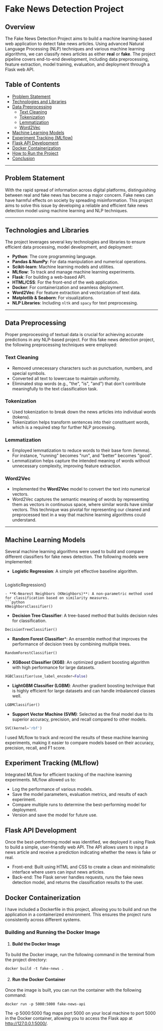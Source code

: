 # **Fake News Detection Project**

## **Overview**

The Fake News Detection Project aims to build a machine learning-based web application to detect fake news articles. Using advanced Natural Language Processing (NLP) techniques and various machine learning algorithms, we can classify news articles as either **real** or **fake**. The project pipeline covers end-to-end development, including data preprocessing, feature extraction, model training, evaluation, and deployment through a Flask web API.

## **Table of Contents**

- [Problem Statement](#problem-statement)
- [Technologies and Libraries](#technologies-and-libraries)
- [Data Preprocessing](#data-preprocessing)
  - [Text Cleaning](#text-cleaning)
  - [Tokenization](#tokenization)
  - [Lemmatization](#lemmatization)
  - [Word2Vec](#word2vec)
- [Machine Learning Models](#machine-learning-models)
- [Experiment Tracking (MLflow)](#experiment-tracking-mlflow)
- [Flask API Development](#flask-api-development)
- [Docker Containerization](#docker-containerization)
- [How to Run the Project](#how-to-run-the-project)
- [Conclusion](#conclusion)

---

## **Problem Statement**

With the rapid spread of information across digital platforms, distinguishing between real and fake news has become a major concern. Fake news can have harmful effects on society by spreading misinformation. This project aims to solve this issue by developing a reliable and efficient fake news detection model using machine learning and NLP techniques.

---

## **Technologies and Libraries**

The project leverages several key technologies and libraries to ensure efficient data processing, model development, and deployment:

- **Python**: The core programming language.
- **Pandas & NumPy**: For data manipulation and numerical operations.
- **Scikit-learn**: Machine learning models and utilities.
- **MLflow**: To track and manage machine learning experiments.
- **Flask**: For building a web-based API.
- **HTML/CSS**: For the front-end of the web application.
- **Docker**: For containerization and seamless deployment.
- **Word2Vec**: For feature extraction and vectorization of text data.
- **Matplotlib & Seaborn**: For visualizations.
- **NLP Libraries**: Including `nltk` and `spacy` for text preprocessing.

---

## **Data Preprocessing**

Proper preprocessing of textual data is crucial for achieving accurate predictions in any NLP-based project. For this fake news detection project, the following preprocessing techniques were employed:

### **Text Cleaning**

- Removed unnecessary characters such as punctuation, numbers, and special symbols.
- Converted all text to lowercase to maintain uniformity.
- Eliminated stop words (e.g., "the", "is", "and") that don't contribute meaningfully to the text classification task.

### **Tokenization**

- Used tokenization to break down the news articles into individual words (tokens).
- Tokenization helps transform sentences into their constituent words, which is a required step for further NLP processing.

### **Lemmatization**

- Employed lemmatization to reduce words to their base form (lemma). For instance, "running" becomes "run", and "better" becomes "good".
- Lemmatization helps capture the intended meaning of words without unnecessary complexity, improving feature extraction.

### **Word2Vec**

- Implemented the **Word2Vec** model to convert the text into numerical vectors. 
- Word2Vec captures the semantic meaning of words by representing them as vectors in continuous space, where similar words have similar vectors. This technique was pivotal for representing our cleaned and preprocessed text in a way that machine learning algorithms could understand.

---

## **Machine Learning Models**

Several machine learning algorithms were used to build and compare different classifiers for fake news detection. The following models were implemented:
- **Logistic Regression**: A simple yet effective baseline algorithm.
  ```python
LogisticRegression()
  ``` 
- **K-Nearest Neighbors (KNeighbors)**: A non-parametric method used for classification based on similarity measures.
```python
KNeighborsClassifier()
```
- **Decision Tree Classifier**: A tree-based method that builds decision rules for classification.
```python
DecisionTreeClassifier()
```
- **Random Forest Classifier***: An ensemble method that improves the performance of decision trees by combining multiple trees.
```python
RandomForestClassifier()
```
- **XGBoost Classifier (XGB)**: An optimized gradient boosting algorithm with high performance for large datasets.
```python
XGBClassifier(use_label_encoder=False)
```
- **LightGBM Classifier (LGBM)**: Another gradient boosting technique that is highly efficient for large datasets and can handle imbalanced classes well.
```python
LGBMClassifier()
```
- **Support Vector Machine (SVM)**: Selected as the final model due to its superior accuracy, precision, and recall compared to other models.
```python
SVC(kernel='rbf')
```
I used MLflow to track and record the results of these machine learning experiments, making it easier to compare models based on their accuracy, precision, recall, and F1 score.

## **Experiment Tracking (MLflow)**
Integrated MLflow for efficient tracking of the machine learning experiments. MLflow allowed us to:

- Log the performance of various models.
- Save the model parameters, evaluation metrics, and results of each experiment.
- Compare multiple runs to determine the best-performing model for deployment.
- Version and save the model for future use.
## **Flask API Development**
Once the best-performing model was identified, we deployed it using Flask to build a simple, user-friendly web API. The API allows users to input a news article and receive a prediction indicating whether the news is fake or real.

- Front-end: Built using HTML and CSS to create a clean and minimalistic interface where users can input news articles.
- Back-end: The Flask server handles requests, runs the fake news detection model, and returns the classification results to the user.
## **Docker Containerization**
I have included a Dockerfile in this project, allowing you to build and run the application in a containerized environment. This ensures the project runs consistently across different systems.

### **Building and Running the Docker Image**
1. #### **Build the Docker Image**
To build the Docker image, run the following command in the terminal from the project directory:
```
docker build -t fake-news .
```
2. #### **Run the Docker Container**
Once the image is built, you can run the container with the following command:
```
docker run -p 5000:5000 fake-news-api
```
The -p 5000:5000 flag maps port 5000 on your local machine to port 5000 in the Docker container, allowing you to access the Flask app at http://127.0.0.1:5000/.

